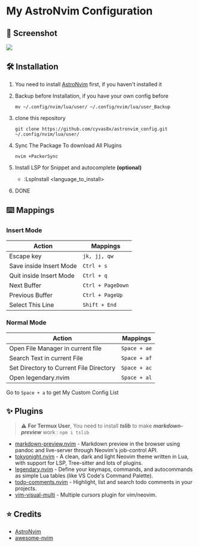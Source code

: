 # My AstroNvim Configuration
## 🌟 Screenshot
![](https://images2.imgbox.com/34/da/SlHiuWWI_o.jpg) 
## 🛠️ Installation

1. You need to install [AstroNvim](https://github.com/AstroNvim/AstroNvim) first, if you haven't installed it

2. Backup before Installation, if you have your own config before
   ```
   mv ~/.config/nvim/lua/user/ ~/.config/nvim/lua/user_Backup
   ```

3. clone this repository 

   ```
   git clone https://github.com/cyvas8x/astronvim_config.git ~/.config/nvim/lua/user/
   ```

4. Sync The Package To download All Plugins
   ```
   nvim +PackerSync
   ```

5. Install LSP for Snippet and autocomplete **(optional)**
   - :LspInstall <language_to_install>

6. DONE

## ⌨️  Mappings
### Insert Mode
| Action                                   | Mappings                          |
| ---------------                          | ----------------                  |
| Escape key                               | `jk, jj, qw`                      |
| Save inside Insert Mode                  | `Ctrl + s`                        |
| Quit inside Insert Mode                  | `Ctrl + q`                        |
| Next Buffer                              | `Ctrl + PageDown`                 |  
| Previous Buffer                          | `Ctrl + PageUp`                   |
| Select This Line                         | `Shift + End`                     |

### Normal Mode
| Action                                   | Mappings                          |
| ---------------                          | ----------------                  |
| Open File Manager in current file        | `Space + ae`                      |
| Search Text in current File              | `Space + af`                      |
| Set Directory to Current File Directory  | `Space + ac`                      |
| Open legendary.nvim                      | `Space + al`                      |
  
Go to `Space + a` to get My Custom Config List

## ✨ Plugins
> ⚠️  **For Termux User**, You need to install ***tslib*** to make ***markdown-preview*** work : `npm i tslib`

- [markdown-preview.nvim](https://github.com/iamcco/markdown-preview.nvim) - Markdown preview in the browser using pandoc and live-server through Neovim's job-control API.
- [tokyonight.nvim](https://github.com/folke/tokyonight.nvim) - A clean, dark and light Neovim theme written in Lua, with support for LSP, Tree-sitter and lots of plugins.
- [legendary.nvim](https://github.com/mrjones2014/legendary.nvim) - Define your keymaps, commands, and autocommands as simple Lua tables (like VS Code's Command Palette).
- [todo-comments.nvim](https://github.com/folke/todo-comments.nvim) - Highlight, list and search todo comments in your projects.
- [vim-visual-multi](https://github.com/mg979/vim-visual-multi)  -  Multiple cursors plugin for vim/neovim.

## ⭐ Credits
- [AstroNvim](https://github.com/AstroNvim/AstroNvim) 
- [awesome-nvim](https://github.com/rockerBOO/awesome-neovim)
